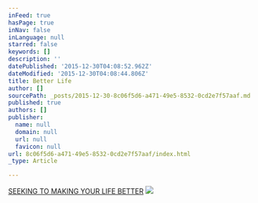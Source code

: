 ```yaml
---
inFeed: true
hasPage: true
inNav: false
inLanguage: null
starred: false
keywords: []
description: ''
datePublished: '2015-12-30T04:08:52.962Z'
dateModified: '2015-12-30T04:08:44.806Z'
title: Better Life
author: []
sourcePath: _posts/2015-12-30-8c06f5d6-a471-49e5-8532-0cd2e7f57aaf.md
published: true
authors: []
publisher:
  name: null
  domain: null
  url: null
  favicon: null
url: 8c06f5d6-a471-49e5-8532-0cd2e7f57aaf/index.html
_type: Article

---
```

[SEEKING TO MAKING YOUR LIFE BETTER][0]
![](https://s3-us-west-2.amazonaws.com/the-grid-img/p/57b62dc97dba99dddcc994f861b1acdde5d2f34d.png)

[0]: better-life